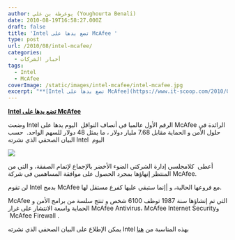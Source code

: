 ```yaml
---
author: يوغرطة بن علي (Youghourta Benali)
date: 2010-08-19T16:58:27.000Z
draft: false
title: 'Intel تضع يدها على McAfee '
type: post
url: /2010/08/intel-mcafee/
categories:
  - أخبار الشركات
tags:
  - Intel
  - McAfee
coverImage: /static/images/intel-mcafee/intel-mcafee.jpg
excerpt: "**[Intel تضع يدها على McAfee](https://www.it-scoop.com/2010/08/intel-mcafee/)**\n\nوضعت Intel\_الرقم الأول عالميا في أنصاف النواقل \_اليوم يدها على McAfee الرائدة في حلول الأمن و الحماية مقابل 7.68 مليار دولار ، ما يمثل 48 دولار للسهم الواحد. \_حسب البيان الصحفي الذي نشرته Intel \_اليوم\n\n\n\nأعطى \_كلامجلسي"
---
```

**[Intel تضع يدها على McAfee](https://www.it-scoop.com/2010/08/intel-mcafee/)**

وضعت Intel الرقم الأول عالميا في أنصاف النواقل  اليوم يدها على McAfee الرائدة في حلول الأمن و الحماية مقابل 7.68 مليار دولار ، ما يمثل 48 دولار للسهم الواحد.  حسب البيان الصحفي الذي نشرته Intel  اليوم

![](/static/images/intel-mcafee/intel-mcafee.jpg)

أعطى  كلامجلسي إدارة الشركتي الضوء الأخضر بالإجماع لإتمام الصفقة، و التي من المنتظر إنهاؤها بمجرد الحصول على موافقة المساهمين في شركة McAfee.

لن تقوم Intel بدمج McAfee مع فروعها الحالية، و |إنما ستبقي عليها كفرع مستقل لها.

McAfee التي تم إنشاؤها سنة 1987 توظف 6100 شخص و تنتج سلسة من برامج الأمن و الحماية واسعة الانتشار على غرار McAfee Antivirus، McAfee Internet Securityو  McAfee Firewall .

يمكن الإطلاع على البيان الصحفي الذي نشرته Intel بهذه المناسبة من [هنا](http://newsroom.intel.com/community/intel_newsroom/blog/2010/08/19/intel-to-acquire-mcafee)
